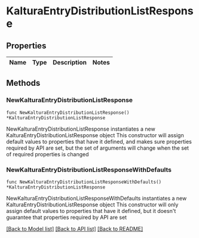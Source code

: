 # KalturaEntryDistributionListResponse

## Properties

Name | Type | Description | Notes
------------ | ------------- | ------------- | -------------

## Methods

### NewKalturaEntryDistributionListResponse

`func NewKalturaEntryDistributionListResponse() *KalturaEntryDistributionListResponse`

NewKalturaEntryDistributionListResponse instantiates a new KalturaEntryDistributionListResponse object
This constructor will assign default values to properties that have it defined,
and makes sure properties required by API are set, but the set of arguments
will change when the set of required properties is changed

### NewKalturaEntryDistributionListResponseWithDefaults

`func NewKalturaEntryDistributionListResponseWithDefaults() *KalturaEntryDistributionListResponse`

NewKalturaEntryDistributionListResponseWithDefaults instantiates a new KalturaEntryDistributionListResponse object
This constructor will only assign default values to properties that have it defined,
but it doesn't guarantee that properties required by API are set


[[Back to Model list]](../README.md#documentation-for-models) [[Back to API list]](../README.md#documentation-for-api-endpoints) [[Back to README]](../README.md)


